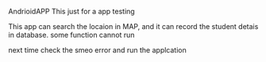 AndrioidAPP
This just for a app testing

This app can search the locaion in MAP, and it can record the student detais in database. some function cannot run

next time check the smeo error and run the applcation
